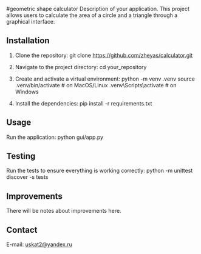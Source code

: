 #geometric shape calculator
Description of your application. This project allows users to calculate the area of a circle and a triangle through a graphical interface.

## Installation

1. Clone the repository:
  git clone  https://github.com/zheyas/calculator.git


3. Navigate to the project directory:
      cd your_repository


4. Create and activate a virtual environment:
  python -m venv .venv
  source .venv/bin/activate   # on MacOS/Linux
  .venv\Scripts\activate      # on Windows

5. Install the dependencies:
      pip install -r requirements.txt


## Usage

Run the application:    python gui/app.py


## Testing

Run the tests to ensure everything is working correctly: python -m unittest discover -s tests


## Improvements

There will be notes about improvements here.

## Contact

E-mail: uskat2@yandex.ru




    
    
    
